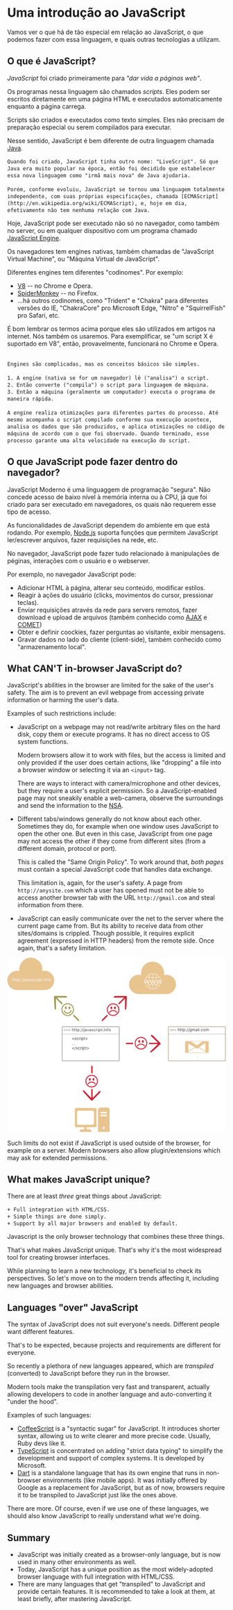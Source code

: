 # Uma introdução ao JavaScript

Vamos ver o que há de tão especial em relação ao JavaScript, o que podemos fazer com essa linguagem, e quais outras tecnologias a utilizam.

## O que é JavaScript?

*JavaScript* foi criado primeiramente para *"dar vida a páginas web"*.

Os programas nessa linguagem são chamados *scripts*. Eles podem ser escritos diretamente em uma página HTML e executados automaticamente enquanto a página carrega.

Scripts são criados e executados como texto simples. Eles não precisam de preparação especial ou serem compilados para executar.

Nesse sentido, JavaScript é bem diferente de outra linguagem chamada [Java](https://en.wikipedia.org/wiki/Java_(programming_language)).

```smart header="Por que <u>Java</u>Script?"
Quando foi criado, JavaScript tinha outro nome: "LiveScript". Só que Java era muito popular na época, então foi decidido que estabelecer essa nova linguagem como "irmã mais nova" de Java ajudaria.

Porém, conforme evoluiu, JavaScript se tornou uma linguagem totalmente independente, com suas próprias especificações, chamada [ECMAScript](http://en.wikipedia.org/wiki/ECMAScript), e, hoje em dia, efetivamente não tem nenhuma relação com Java.
```

Hoje, JavaScript pode ser executado não só no navegador, como também no server, ou em qualquer dispositivo com um programa chamado [JavaScript Engine](https://en.wikipedia.org/wiki/JavaScript_engine).

Os navegadores tem engines nativas, também chamadas de "JavaScript Virtual Machine", ou "Máquina Virtual de JavaScript".

Diferentes engines tem diferentes "codinomes". Por exemplo:

- [V8](https://en.wikipedia.org/wiki/V8_(JavaScript_engine)) -- no Chrome e Opera.
- [SpiderMonkey](https://en.wikipedia.org/wiki/SpiderMonkey) -- no Firefox.
- ...há outros codinomes, como "Trident" e "Chakra" para diferentes versões do IE, "ChakraCore" pro Microsoft Edge, "Nitro" e "SquirrelFish" pro Safari, etc.

É bom lembrar os termos acima porque eles são utilizados em artigos na internet. Nós também os usaremos. Para exemplificar, se "um script X é suportado em V8", então, provavelmente, funcionará no Chrome e Opera.

```smart header="Como as engines funcionam?"

Engines são complicadas, mas os conceitos básicos são simples.

1. A engine (nativa se for um navegador) lê ("analisa") o script.
2. Então converte ("compila") o script para linguagem de máquina.
3. Então a máquina (geralmente um computador) executa o programa de maneira rápida.

A engine realiza otimizações para diferentes partes do processo. Até mesmo acompanha o script compilado conforme sua execução acontece, analisa os dados que são produzidos, e aplica otimizações no código de máquina de acordo com o que foi observado. Quando terminado, esse processo garante uma alta velocidade na execução do script.
```

## O que JavaScript pode fazer dentro do navegador?

JavaScript Moderno é uma linguaggem de programação "segura". Não concede acesso de baixo nível à memória interna ou à CPU, já que foi criado para ser executado em navegadores, os quais não requerem esse tipo de acesso.

As funcionalidades de JavaScript dependem do ambiente em que está rodando. Por exemplo, [Node.js](https://wikipedia.org/wiki/Node.js) suporta funções que permitem JavaScript ler/escrever arquivos, fazer requisições na rede, etc.

No navegador, JavaScript pode fazer tudo relacionado à manipulações de péginas, interações com o usuário e o webserver.

Por exemplo, no navegador JavaScript pode:

- Adicionar HTML à página, alterar seu conteúdo, modificar estilos.
- Reagir à ações do usuário (clicks, movimentos do cursor, pressionar teclas).
- Enviar requisições através da rede para servers remotos, fazer download e upload de arquivos (também conhecido como [AJAX](https://en.wikipedia.org/wiki/Ajax_(programming)) e [COMET](https://en.wikipedia.org/wiki/Comet_(programming)))
- Obter e definir coockies, fazer perguntas ao visitante, exibir mensagens.
- Gravar dados no lado do cliente (client-side), também conhecido como "armazenamento local".

## What CAN'T in-browser JavaScript do?

JavaScript's abilities in the browser are limited for the sake of the user's safety. The aim is to prevent an evil webpage from accessing private information or harming the user's data.

Examples of such restrictions include:

- JavaScript on a webpage may not read/write arbitrary files on the hard disk, copy them or execute programs. It has no direct access to OS system functions.

    Modern browsers allow it to work with files, but the access is limited and only provided if the user does certain actions, like "dropping" a file into a browser window or selecting it via an `<input>` tag.

    There are ways to interact with camera/microphone and other devices, but they require a user's explicit permission. So a JavaScript-enabled page may not sneakily enable a web-camera, observe the surroundings and send the information to the [NSA](https://en.wikipedia.org/wiki/National_Security_Agency).
- Different tabs/windows generally do not know about each other. Sometimes they do, for example when one window uses JavaScript to open the other one. But even in this case, JavaScript from one page may not access the other if they come from different sites (from a different domain, protocol or port).

    This is called the "Same Origin Policy". To work around that, *both pages* must contain a special JavaScript code that handles data exchange.

    This limitation is, again, for the user's safety. A page from `http://anysite.com` which a user has opened must not be able to access another browser tab with the URL `http://gmail.com` and steal information from there.
- JavaScript can easily communicate over the net to the server where the current page came from. But its ability to receive data from other sites/domains is crippled. Though possible, it requires explicit agreement (expressed in HTTP headers) from the remote side. Once again, that's a safety limitation.

![](limitations.png)

Such limits do not exist if JavaScript is used outside of the browser, for example on a server. Modern browsers also allow plugin/extensions which may ask for extended permissions.

## What makes JavaScript unique?

There are at least *three* great things about JavaScript:

```compare
+ Full integration with HTML/CSS.
+ Simple things are done simply.
+ Support by all major browsers and enabled by default.
```
Javascript is the only browser technology that combines these three things.

That's what makes JavaScript unique. That's why it's the most widespread tool for creating browser interfaces.

While planning to learn a new technology, it's beneficial to check its perspectives. So let's move on to the modern trends affecting it,  including new languages and browser abilities.


## Languages "over" JavaScript

The syntax of JavaScript does not suit everyone's needs. Different people want different features.

That's to be expected, because projects and requirements are different for everyone.

So recently a plethora of new languages appeared, which are *transpiled* (converted) to JavaScript before they run in the browser.

Modern tools make the transpilation very fast and transparent, actually allowing developers to code in another language and auto-converting it "under the hood".

Examples of such languages:

- [CoffeeScript](http://coffeescript.org/) is a "syntactic sugar" for JavaScript. It introduces shorter syntax, allowing us to write clearer and more precise code. Usually, Ruby devs like it.
- [TypeScript](http://www.typescriptlang.org/) is concentrated on adding "strict data typing" to simplify the development and support of complex systems. It is developed by Microsoft.
- [Dart](https://www.dartlang.org/) is a standalone language that has its own engine that runs in non-browser environments (like mobile apps). It was initially offered by Google as a replacement for JavaScript, but as of now, browsers require it to be transpiled to JavaScript just like the ones above.

There are more. Of course, even if we use one of these languages, we should also know JavaScript to really understand what we're doing.

## Summary

- JavaScript was initially created as a browser-only language, but is now used in many other environments as well.
- Today, JavaScript has a unique position as the most widely-adopted browser language with full integration with HTML/CSS.
- There are many languages that get "transpiled" to JavaScript and provide certain features. It is recommended to take a look at them, at least briefly, after mastering JavaScript.
